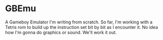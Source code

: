 # GBEmu
A Gameboy Emulator I'm writing from scratch.
So far, I'm working with a Tetris rom to build up the instruction set bit by bit as I encounter it.
No idea how I'm gonna do graphics or sound. We'll work it out.
